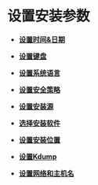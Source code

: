 # 设置安装参数<a name="ZH-CN_TOPIC_0182741266"></a>

-   **[设置时间&日期](设置时间-日期.md)**  

-   **[设置键盘](设置键盘.md)**  

-   **[设置系统语言](设置系统语言.md)**  

-   **[设置安全策略](设置安全策略.md)**  

-   **[设置安装源](设置安装源.md)**  

-   **[选择安装软件](选择安装软件.md)**  

-   **[设置安装位置](设置安装位置.md)**  

-   **[设置Kdump](设置Kdump.md)**  

-   **[设置网络和主机名](设置网络和主机名.md)**  


